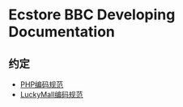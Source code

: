# Ecstore BBC Developing Documentation
## 约定
- [PHP编码规范](agreement/php-convention.md)
- [LuckyMall编码规范](agreement/luckymall-convention.md)


